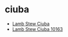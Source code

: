 # ciuba

 * [Lamb Stew Ciuba](../../index/l/lamb-stew-ciuba-10163.json)
 * [Lamb Stew Ciuba 10163](../../index/l/lamb-stew-ciuba-10163.json)

